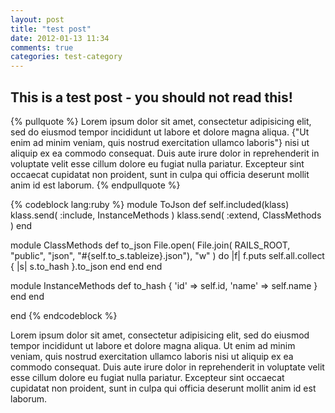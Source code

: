 ```yaml
---
layout: post
title: "test post"
date: 2012-01-13 11:34
comments: true
categories: test-category
---
```


## This is a test post - you should not read this!

{% pullquote %}
Lorem ipsum dolor sit amet, consectetur adipisicing elit, sed do eiusmod tempor incididunt ut labore et dolore magna aliqua. {"Ut enim ad minim veniam, quis nostrud exercitation ullamco laboris"} nisi ut aliquip ex ea commodo consequat. Duis aute irure dolor in reprehenderit in voluptate velit esse cillum dolore eu fugiat nulla pariatur. Excepteur sint occaecat cupidatat non proident, sunt in culpa qui officia deserunt mollit anim id est laborum.
{% endpullquote %}


{% codeblock lang:ruby %}
module ToJson
  def self.included(klass)
    klass.send( :include, InstanceMethods )
    klass.send( :extend, ClassMethods )
  end
  
  module ClassMethods
    def to_json
      File.open( File.join( RAILS_ROOT, "public", "json", "#{self.to_s.tableize}.json"), "w" ) do |f|
        f.puts self.all.collect { |s| s.to_hash }.to_json
      end
    end
  end

  module InstanceMethods
    def to_hash
      { 'id' => self.id, 'name' => self.name }
    end
  end
  
end
{% endcodeblock %}

<!-- more -->

Lorem ipsum dolor sit amet, consectetur adipisicing elit, sed do eiusmod tempor incididunt ut labore et dolore magna aliqua. Ut enim ad minim veniam, quis nostrud exercitation ullamco laboris nisi ut aliquip ex ea commodo consequat. Duis aute irure dolor in reprehenderit in voluptate velit esse cillum dolore eu fugiat nulla pariatur. Excepteur sint occaecat cupidatat non proident, sunt in culpa qui officia deserunt mollit anim id est laborum.
